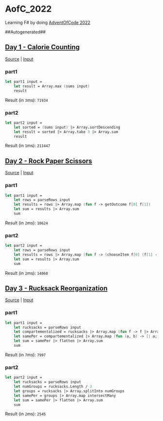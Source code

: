 # AofC_2022

Learning F# by doing [AdventOfCode 2022](https://adventofcode.com/2022)

##Autogenerated##
## [Day 1 - Calorie Counting](https://adventofcode.com/2022/day/1)
[Source](AofC_2022/D1.fs) | [Input](AofC_2022/D1.txt)  
### part1
```FSharp
let part1 input =
    let result = Array.max (sums input)
    result
```
Result (in `3`ms): `71934`
### part2
```FSharp
let part2 input =
    let sorted = (sums input) |> Array.sortDescending
    let result = sorted |> Array.take 3 |> Array.sum
    result
```
Result (in `1`ms): `211447`
## [Day 2 - Rock Paper Scissors](https://adventofcode.com/2022/day/2)
[Source](AofC_2022/D2.fs) | [Input](AofC_2022/D2.txt)  
### part1
```FSharp
let part1 input =
    let rows = parseRows input
    let results = rows |> Array.map (fun f -> getOutcome f[0] f[1])
    let sum = results |> Array.sum
    sum
```
Result (in `2`ms): `10624`
### part2
```FSharp
let part2 input =
    let rows = parseRows input
    let results = rows |> Array.map (fun f -> (chooseItem f[0] (f[1] - 1)) + 1 + getPoints (f[1] - 1))
    let sum = results |> Array.sum
    sum
```
Result (in `2`ms): `14060`
## [Day 3 - Rucksack Reorganization](https://adventofcode.com/2022/day/3)
[Source](AofC_2022/D3.fs) | [Input](AofC_2022/D3.txt)  
### part1
```FSharp
let part1 input =
    let rucksacks = parseRows input
    let compartementalized = rucksacks |> Array.map (fun f -> f |> Array.splitAt (f.Length / 2))
    let samePer = compartementalized |> Array.map (fun (a, b) -> [| a; b |] |> intersectMany)
    let sum = samePer |> flatten |> Array.sum
    sum
```
Result (in `7`ms): `7997`
### part2
```FSharp
let part2 input =
    let rucksacks = parseRows input
    let numGroups = rucksacks.Length / 3
    let groups = rucksacks |> Array.splitInto numGroups
    let samePer = groups |> Array.map intersectMany
    let sum = samePer |> flatten |> Array.sum
    sum
```
Result (in `2`ms): `2545`
